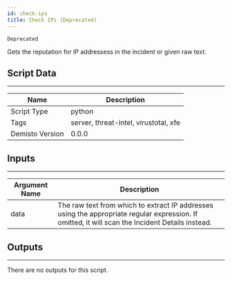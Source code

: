 ```yaml
---
id: check-ips
title: Check IPs (Deprecated)
---
```


`Deprecated`

Gets the reputation for IP addressess in the incident or given raw text.

## Script Data
---

| **Name** | **Description** |
| --- | --- |
| Script Type | python |
| Tags | server, threat-intel, virustotal, xfe |
| Demisto Version | 0.0.0 |

## Inputs
---

| **Argument Name** | **Description** |
| --- | --- |
| data | The raw text from which to extract IP addresses using the appropriate regular expression. If omitted, it will scan the Incident Details instead. |

## Outputs
---
There are no outputs for this script.
